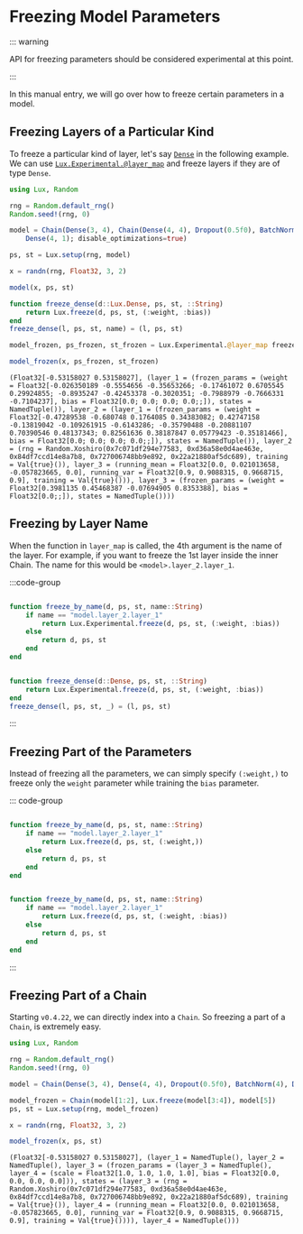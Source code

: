 
<a id='Freezing-Model-Parameters'></a>

# Freezing Model Parameters


::: warning


API for freezing parameters should be considered experimental at this point.


:::


In this manual entry, we will go over how to freeze certain parameters in a model.


<a id='Freezing-Layers-of-a-Particular-Kind'></a>

## Freezing Layers of a Particular Kind


To freeze a particular kind of layer, let's say [`Dense`](../api/Lux/layers#Lux.Dense) in the following example. We can use [`Lux.Experimental.@layer_map`](../api/Lux/contrib#Lux.Experimental.@layer_map) and freeze layers if they are of type `Dense`.


```julia
using Lux, Random

rng = Random.default_rng()
Random.seed!(rng, 0)

model = Chain(Dense(3, 4), Chain(Dense(4, 4), Dropout(0.5f0), BatchNorm(4)),
    Dense(4, 1); disable_optimizations=true)

ps, st = Lux.setup(rng, model)

x = randn(rng, Float32, 3, 2)

model(x, ps, st)

function freeze_dense(d::Lux.Dense, ps, st, ::String)
    return Lux.freeze(d, ps, st, (:weight, :bias))
end
freeze_dense(l, ps, st, name) = (l, ps, st)

model_frozen, ps_frozen, st_frozen = Lux.Experimental.@layer_map freeze_dense model ps st

model_frozen(x, ps_frozen, st_frozen)
```


```
(Float32[-0.53158027 0.53158027], (layer_1 = (frozen_params = (weight = Float32[-0.026350189 -0.5554656 -0.35653266; -0.17461072 0.6705545 0.29924855; -0.8935247 -0.42453378 -0.3020351; -0.7988979 -0.7666331 -0.7104237], bias = Float32[0.0; 0.0; 0.0; 0.0;;]), states = NamedTuple()), layer_2 = (layer_1 = (frozen_params = (weight = Float32[-0.47289538 -0.680748 0.1764085 0.34383082; 0.42747158 -0.13819042 -0.109261915 -0.6143286; -0.35790488 -0.20881107 0.70390546 0.48137343; 0.82561636 0.38187847 0.05779423 -0.35181466], bias = Float32[0.0; 0.0; 0.0; 0.0;;]), states = NamedTuple()), layer_2 = (rng = Random.Xoshiro(0x7c071df294e77583, 0xd36a58e0d4ae463e, 0x84df7ccd14e8a7b8, 0x727006748bb9e892, 0x22a21880af5dc689), training = Val{true}()), layer_3 = (running_mean = Float32[0.0, 0.021013658, -0.057823665, 0.0], running_var = Float32[0.9, 0.9088315, 0.9668715, 0.9], training = Val{true}())), layer_3 = (frozen_params = (weight = Float32[0.3981135 0.45468387 -0.07694905 0.8353388], bias = Float32[0.0;;]), states = NamedTuple())))
```


<a id='Freezing-by-Layer-Name'></a>

## Freezing by Layer Name


When the function in `layer_map` is called, the 4th argument is the name of the layer. For example, if you want to freeze the 1st layer inside the inner Chain. The name for this would be `<model>.layer_2.layer_1`.


:::code-group


```julia [Freezing by Layer Name]

function freeze_by_name(d, ps, st, name::String)
    if name == "model.layer_2.layer_1"
        return Lux.Experimental.freeze(d, ps, st, (:weight, :bias))
    else
        return d, ps, st
    end
end

```


```julia [Freezing by Layer Type]

function freeze_dense(d::Dense, ps, st, ::String)
    return Lux.Experimental.freeze(d, ps, st, (:weight, :bias))
end
freeze_dense(l, ps, st, _) = (l, ps, st)

```


:::


<a id='Freezing-Part-of-the-Parameters'></a>

## Freezing Part of the Parameters


Instead of freezing all the parameters, we can simply specify `(:weight,)` to freeze only the `weight` parameter while training the `bias` parameter.


::: code-group


```julia [Freezing Some Parameters of a Layer]

function freeze_by_name(d, ps, st, name::String)
    if name == "model.layer_2.layer_1"
        return Lux.freeze(d, ps, st, (:weight,))
    else
        return d, ps, st
    end
end

```


```julia [Freezing All Parameters of a Layer]

function freeze_by_name(d, ps, st, name::String)
    if name == "model.layer_2.layer_1"
        return Lux.freeze(d, ps, st, (:weight, :bias))
    else
        return d, ps, st
    end
end

```


:::


<a id='Freezing-Part-of-a-Chain'></a>

## Freezing Part of a Chain


Starting `v0.4.22`, we can directly index into a `Chain`. So freezing a part of a `Chain`, is extremely easy.


```julia
using Lux, Random

rng = Random.default_rng()
Random.seed!(rng, 0)

model = Chain(Dense(3, 4), Dense(4, 4), Dropout(0.5f0), BatchNorm(4), Dense(4, 1))

model_frozen = Chain(model[1:2], Lux.freeze(model[3:4]), model[5])
ps, st = Lux.setup(rng, model_frozen)

x = randn(rng, Float32, 3, 2)

model_frozen(x, ps, st)
```


```
(Float32[-0.53158027 0.53158027], (layer_1 = NamedTuple(), layer_2 = NamedTuple(), layer_3 = (frozen_params = (layer_3 = NamedTuple(), layer_4 = (scale = Float32[1.0, 1.0, 1.0, 1.0], bias = Float32[0.0, 0.0, 0.0, 0.0])), states = (layer_3 = (rng = Random.Xoshiro(0x7c071df294e77583, 0xd36a58e0d4ae463e, 0x84df7ccd14e8a7b8, 0x727006748bb9e892, 0x22a21880af5dc689), training = Val{true}()), layer_4 = (running_mean = Float32[0.0, 0.021013658, -0.057823665, 0.0], running_var = Float32[0.9, 0.9088315, 0.9668715, 0.9], training = Val{true}()))), layer_4 = NamedTuple()))
```

